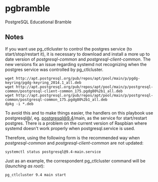# pgbramble
PostgreSQL Educational Bramble

## Notes

If you want use pg_ctlcluster to control the postgres service (to
start/stop/restart it), it is necessary to download and install a more up to
date version of *postgresql-common* and *postgresql-client-common*. The new
versions fix an issue regarding systemd not recognizing when the postgres
service was controlled by pg_ctlcluster.

```
wget http://apt.postgresql.org/pub/repos/apt/pool/main/p/pgdg-keyring/pgdg-keyring_2014.1_all.deb
wget http://apt.postgresql.org/pub/repos/apt/pool/main/p/postgresql-common/postgresql-client-common_175.pgdg80%2b1_all.deb
wget http://apt.postgresql.org/pub/repos/apt/pool/main/p/postgresql-common/postgresql-common_175.pgdg80%2b1_all.deb
dpkg -i *.deb
```

To avoid this and to make things easier, the handlers on this playbook use
postgresql@<postgres version>/<pgdata>, eg. postgresql@9.4/main, as the service
for start/restart postgres. There is a problem on the current version of
Raspbian where systemd doesn't work properly when postgresql.service is used.

Therefore, using the following form is the recommended way when
*postgresql-common* and *postgresql-client-common* are not updated:

```
systemctl status postgresql@9.4-main.service
```

Just as an example, the correspondent pg_ctlcluster command will be (*launching as root*):

```
pg_ctlcluster 9.4 main start
```
